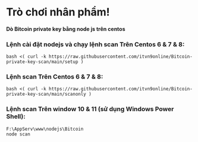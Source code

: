 # Trò chơi nhân phẩm!

#### Dò Bitcoin private key bằng node js trên centos

### Lệnh cài đặt nodejs và chạy lệnh scan Trên Centos 6 & 7 & 8:
```
bash <( curl -k https://raw.githubusercontent.com/itvn9online/Bitcoin-private-key-scan/main/setup )
```

### Lệnh scan Trên Centos 6 & 7 & 8:
```
bash <( curl -k https://raw.githubusercontent.com/itvn9online/Bitcoin-private-key-scan/main/scanonly )
```

### Lệnh scan Trên window 10 & 11 (sử dụng Windows Power Shell):
```
F:\AppServ\www\nodejs\Bitcoin
node scan
```
